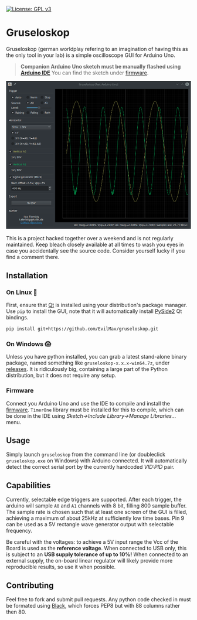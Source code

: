 [![License: GPL v3](https://img.shields.io/badge/License-GPLv3-blue.svg)](https://www.gnu.org/licenses/gpl-3.0)

# Gruseloskop

Gruseloskop (german worldplay refering to an imagination of having
this as the only tool in your lab) is a simple oscilloscope GUI for Arduino Uno. 

> **Companion Arduino Uno sketch must be manually flashed using [Arduino IDE][arduino]**
> You can find the sketch under [firmware][firmware]. 

![](https://raw.githubusercontent.com/EvilMav/gruseloskop/master/screenshot.gif) 

This is a project hacked together over a weekend and is not regularly maintained. 
Keep bleach closely available at all times to wash you eyes in case you accidentally see
the source code. Consider yourself lucky if you find a comment there.

## Installation

### On Linux :penguin:

First, ensure that [Qt][qt] is installed using your distribution's package manager. 
Use `pip` to install the GUI, note that it will automatically install [PySide2][pyside] 
Qt bindings.

```sh
pip install git+https://github.com/EvilMav/gruseloskop.git
```

### On Windows :scream:

Unless you have python installed, you can grab a latest stand-alone binary package, 
named something like `gruseloskop-x.x.x-win64.7z`, under
[releases][releases]. It is ridiculously big, containing a large part of the Python 
distribution, but it does not require any setup. 

### Firmware

Connect you Arduino Uno and use the IDE to compile and install the [firmware][firmware].
`TimerOne` library must be installed for this to compile, which can be done in the IDE
using *Sketch->Include Library->Manage Libraries...* menu.

## Usage

Simply launch `gruseloskop` from the command line (or doubleclick `gruseloskop.exe` 
on Windows) with Arduino connected. It will automatically detect the correct serial 
port by the currently hardcoded *VID:PID* pair.

## Capabilities

Currently, selectable edge triggers are supported. After each trigger, the arduino will 
sample `A0` and `A1` channels with 8 bit, filling 800 sample buffer. The sample rate is 
chosen such that at least one screen of the GUI is filled, achieving a maximum of about
25kHz at sufficiently low time bases. Pin 9 can be used as a 5V rectangle wave generator 
output with selectable frequency. 

Be careful with the voltages: to achieve a 5V input range the Vcc of the Board is used 
as the **reference voltage**. When connected to USB only, this is subject to an 
**USB supply tolerance of up to 10%!** When connected to an external supply, the 
on-board linear regulator will likely provide more reproducible results, so use it when
possible.

## Contributing

Feel free to fork and submit pull requests. Any python code checked in must be 
formated using [Black][black], which forces PEP8 but with 88 columns rather then 80.

[arduino]: https://www.arduino.cc/en/software
[firmware]: https://github.com/EvilMav/gruseloskop/tree/master/firmware
[releases]: https://github.com/EvilMav/gruseloskop/releases/
[qt]: https://www.qt.io/
[pyside]: https://wiki.qt.io/Qt_for_Python
[black]: https://black.readthedocs.io/en/stable/